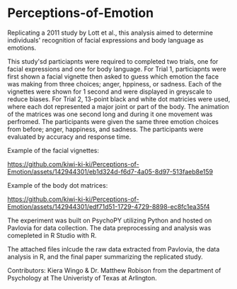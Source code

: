 # Perceptions-of-Emotion

Replicating a 2011 study by Lott et al., this analysis aimed to determine individuals' recognition of facial expressions and body language as emotions. 

This study'sd particiapnts were required to completed two trials, one for facial expressions and one for body language. For Trial 1, particiapnts were first shown a facial vignette then asked to guess which emotion the face was making from three choices; anger, hppiness, or sadness. Each of the vignettes were shown for 1 second and were displayed in greyscale to reduce biases. For Trial 2, 13-point black and white dot matricies were used, where each dot represented a major joint or part of the body. The animation of the matrices was one second long and during it one movement was perfromed. The participants were given the same three emotion choices from before; anger, happiness, and sadness. The participants were evaluated by accuracy and response time. 

Example of the facial vignettes:

https://github.com/kiwi-ki-ki/Perceptions-of-Emotion/assets/142944301/eb1d324d-f6d7-4a05-8d97-513faeb8e159

Example of the body dot matrices:

https://github.com/kiwi-ki-ki/Perceptions-of-Emotion/assets/142944301/edf71d51-1729-4729-8898-ec8fc1ea35f4

The experiment was built on PsychoPY utilizing Python and hosted on Pavlovia for data collection. The data preprocessing and analysis was comepleted in R Studio with R. 

The attached files inlcude the raw data extracted from Pavlovia, the data analysis in R, and the final paper summarizing the replicated study. 

Contributors: Kiera Wingo & Dr. Matthew Robison from the department of Psychology at The Univeristy of Texas at Arlington. 
